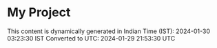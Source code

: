 # My Project

This content is dynamically generated in Indian Time (IST): 2024-01-30 03:23:30 IST
Converted to UTC: 2024-01-29 21:53:30 UTC
